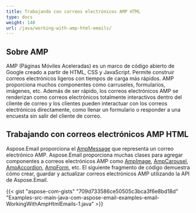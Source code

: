 ```yaml
---  
title: Trabajando con correos electrónicos AMP HTML  
type: docs  
weight: 140  
url: /java/working-with-amp-html-emails/  
---  
```


## **Sobre AMP**  
AMP (Páginas Móviles Aceleradas) es un marco de código abierto de Google creado a partir de HTML, CSS y JavaScript. Permite construir correos electrónicos ligeros con tiempos de carga más rápidos. AMP proporciona muchos componentes como carruseles, formularios, imágenes, etc. Además de ser rápido, los correos electrónicos AMP se renderizan como correos electrónicos totalmente interactivos dentro del cliente de correo y los clientes pueden interactuar con los correos electrónicos directamente, como llenar un formulario o responder a una encuesta sin salir del cliente de correo.  
## **Trabajando con correos electrónicos AMP HTML**  
Aspose.Email proporciona el [AmpMessage](https://apireference.aspose.com/email/java/com.aspose.email/AmpMessage) que representa un correo electrónico AMP. Aspose.Email proporciona muchas clases para agregar componentes a correos electrónicos AMP como [AmpImage](https://apireference.aspose.com/email/java/com.aspose.email/AmpImage), [AmpCarousel](https://apireference.aspose.com/email/java/com.aspose.email/AmpCarousel), [AmpAccordion](https://apireference.aspose.com/email/java/com.aspose.email/AmpAccordion), [AmpForm](https://apireference.aspose.com/email/java/com.aspose.email/AmpForm), etc. El siguiente fragmento de código demuestra cómo crear, guardar y actualizar correos electrónicos AMP utilizando la API de Aspose.Email.  

{{< gist "aspose-com-gists" "709d733586ce50505c3bca3f6e8bd18d" "Examples-src-main-java-com-aspose-email-examples-email-WorkingWithAmpHtmlEmails-1.java" >}}